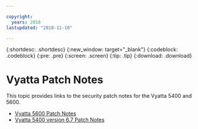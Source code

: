```yaml
---

copyright:
  years: 2018
lastupdated: "2018-11-10"

---
```


{:shortdesc: .shortdesc}
{:new_window: target="_blank"}
{:codeblock: .codeblock}
{:pre: .pre}
{:screen: .screen}
{:tip: .tip}
{:download: .download}


# Vyatta Patch Notes

This topic provides links to the security patch notes for the Vyatta 5400 and 5600.

* [Vyatta 5600 Patch Notes](/docs/infrastructure/virtual-router-appliance?topic=virtual-router-appliance-at-t-vyatta-5600-vrouter-software-patches)
* [Vyatta 5400 version 6.7 Patch Notes](/docs/infrastructure/virtual-router-appliance?topic=virtual-router-appliance-at-t-vyatta-5400-vrouter-security-vulnerability-fixes)